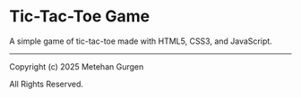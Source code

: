# Tic-Tac-Toe Game

A simple game of tic-tac-toe made with HTML5, CSS3, and JavaScript.

---

Copyright (c) 2025 Metehan Gurgen

All Rights Reserved.

